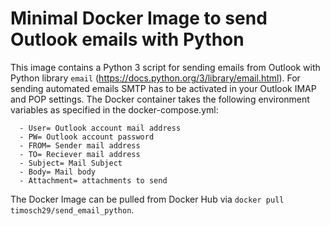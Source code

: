 # Minimal Docker Image to send Outlook emails with Python

This image contains a Python 3 script for sending emails from Outlook with Python library `email` (https://docs.python.org/3/library/email.html). For sending automated emails SMTP has to be activated in your Outlook IMAP and POP settings. The Docker container takes the following environment variables as specified in the docker-compose.yml:

      - User= Outlook account mail address
      - PW= Outlook account password
      - FROM= Sender mail address
      - TO= Reciever mail address
      - Subject= Mail Subject 
      - Body= Mail body
      - Attachment= attachments to send


The Docker Image can be pulled from Docker Hub via `docker pull timosch29/send_email_python`.
